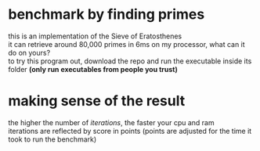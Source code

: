 # benchmark by finding primes
this is an implementation of the Sieve of Eratosthenes\
it can retrieve around 80,000 primes in 6ms on my processor, what can it do on yours?\
to try this program out, download the repo and run the executable inside its folder **(only run executables from people you trust)**

# making sense of the result
the higher the number of *iterations*, the faster your cpu and ram\
iterations are reflected by score in points (points are adjusted for the time it took to run the benchmark)
